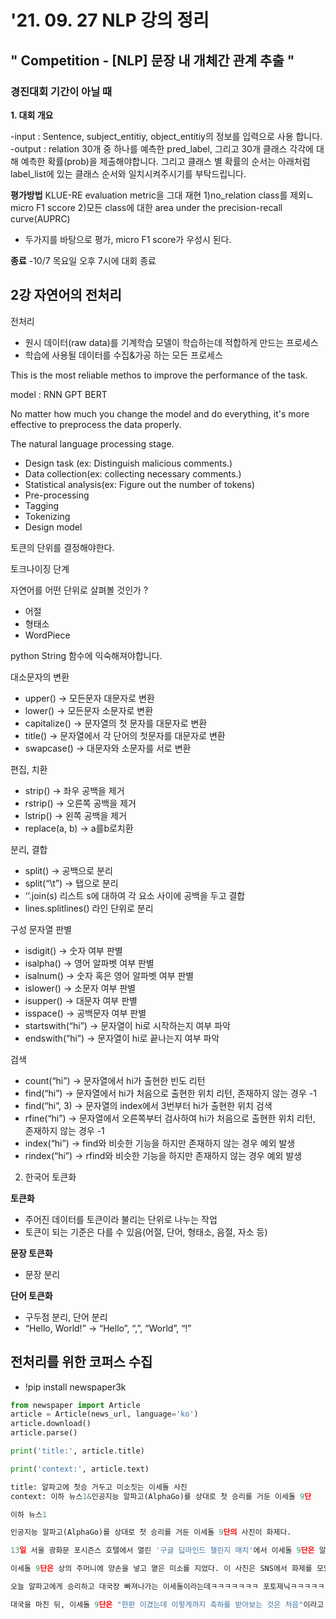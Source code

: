 
# '21. 09. 27 NLP 강의 정리

## " Competition - [NLP] 문장 내 개체간 관계 추출 "

### 경진대회 기간이 아닐 때

**1. 대회 개요**



-input : Sentence, subject_entitiy, object_entitiy의 정보를 입력으로 사용 합니다.
-output : relation 30개 중 하나를 예측한 pred_label, 그리고 30개 클래스 각각에 대해 예측한 확률(prob)을 제출해야합니다.
그리고 클래스 별 확률의 순서는 아래처럼 label_list에 있는 클래스 순서와 일치시켜주시기를 부탁드립니다.


**평가방법**
KLUE-RE evaluation metric을 그대 재현
1)no_relation class를 제외ㄴ micro F1 sccore
2)모든 class에 대한 area under the precision-recall curve(AUPRC)
- 두가지를 바탕으로 평가, micro F1 score가 우성시 된다.


**종료**
-10/7 목요일 오후 7시에 대회 종료

## 2강 자연어의 전처리

전처리
- 원시 데이터(raw data)를 기계학습 모델이 학습하는데 적합하게 만드는 프로세스
- 학습에 사용될 데이터를 수집&가공 하는 모든 프로세스

This is the most reliable methos to improve the performance of the task.

model : RNN GPT BERT

No matter how much you change the model and do everything, it's more effective to preprocess the data properly. 

The natural language processing stage.

- Design task
(ex: Distinguish malicious comments.)
- Data collection(ex: collecting necessary comments.)
- Statistical analysis(ex: Figure out the number of tokens)
- Pre-processing
- Tagging
- Tokenizing
- Design model


토큰의 단위를 결정해야한다.

토크나이징 단계

자연어를 어떤 단위로 살펴볼 것인가 ?

- 어절
- 형태소
- WordPiece

python String 함수에 익숙해져야합니다.

대소문자의 변환
- upper() → 모든문자 대문자로 변환
- lower() → 모든문자 소문자로 변환
- capitalize() → 문자열의 첫 문자를 대문자로 변환
- title() → 문자열에서 각 단어의 첫문자를 대문자로 변환
- swapcase() → 대문자와 소문자를 서로 변환

편집, 치환
- strip() → 좌우 공백을 제거
- rstrip() → 오른쪽 공백을 제거
- lstrip() → 왼쪽 공백을 제거
- replace(a, b) → a를b로치환

분리, 결합
- split() → 공백으로 분리
- split(“\t”) → 탭으로 분리
- ‘’.join(s) 리스트 s에 대하여 각 요소 사이에 공백을 두고 결합
-  lines.splitlines() 라인 단위로 분리

구성 문자열 판별
- isdigit() → 숫자 여부 판별
- isalpha() → 영어 알파벳 여부 판별
- isalnum() → 숫자 혹은 영어 알파벳 여부 판별
- islower() → 소문자 여부 판별
- isupper() → 대문자 여부 판별
- isspace() → 공백문자 여부 판별
- startswith(“hi”) → 문자열이 hi로 시작하는지 여부 파악
- endswith(“hi”) → 문자열이 hi로 끝나는지 여부 파악

검색
- count(“hi”) → 문자열에서 hi가 출현한 빈도 리턴
- find(“hi”) → 문자열에서 hi가 처음으로 출현한 위치 리턴, 존재하지 않는 경우 -1
- find(“hi”, 3) → 문자열의 index에서 3번부터 hi가 출현한 위치 검색
- rfine(“hi”) → 문자열에서 오른쪽부터 검사하여 hi가 처음으로 출현한 위치 리턴, 존재하지 않는 경우 -1
- index(“hi”) → find와 비슷한 기능을 하지만 존재하지 않는 경우 예외 발생
- rindex(“hi”) → rfind와 비슷한 기능을 하지만 존재하지 않는 경우 예외 발생

2. 한국어 토큰화


**토큰화**
- 주어진 데이터를 토큰이라 불리는 단위로 나누는 작업
- 토큰이 되는 기준은 다를 수 있음(어절, 단어, 형태소, 음절, 자소 등)

**문장 토큰화**
- 문장 분리

**단어 토큰화**
- 구두점 분리, 단어 분리
- “Hello, World!” → “Hello”, “,”, “World”, “!”

## 전처리를 위한 코퍼스 수집

- !pip install newspaper3k


```python
from newspaper import Article
article = Article(news_url, language='ko')
article.download()
article.parse()

print('title:', article.title)

print('context:', article.text)

title: 알파고에 첫승 거두고 미소짓는 이세돌 사진
context: 이하 뉴스1&인공지능 알파고(AlphaGo)를 상대로 첫 승리를 거둔 이세돌 9단

이하 뉴스1

인공지능 알파고(AlphaGo)를 상대로 첫 승리를 거둔 이세돌 9단의 사진이 화제다.

13일 서울 광화문 포시즌스 호텔에서 열린 '구글 딥마인드 챌린지 매치'에서 이세돌 9단은 알파고와의 제4국에서 승리했다. 이날 대국장을 빠져나가는 이세돌 9단의 모습이 사진에 포착됐다.

이세돌 9단은 상의 주머니에 양손을 넣고 옅은 미소를 지었다. 이 사진은 SNS에서 화제를 모았다.

오늘 알파고에게 승리하고 대국장 빠져나가는 이세돌이라는데ㅋㅋㅋㅋㅋㅋㅋ 포토제닉ㅋㅋㅋㅋㅋㅋㅋ 이대로 헐리웃 영화 만들어지고 포스터 소취요 pic.twitter.com/4IRFJu18hx — 조드윅 앓는 서린 (@katharine_stark) 2016년 3월 13일

대국을 마친 뒤, 이세돌 9단은 "한판 이겼는데 이렇게까지 축하를 받아보는 것은 처음"이라고 말했다. 이세돌 9단은 기자회견장에도 함박 웃음을 감추지 못했다.
```
